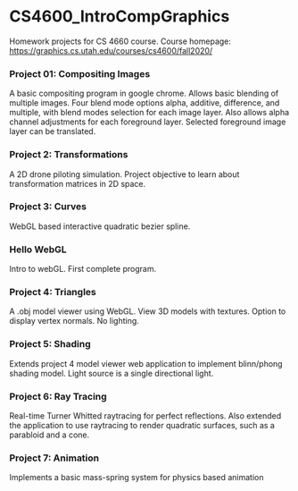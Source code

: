 <h1> CS4600_IntroCompGraphics </h1>

Homework projects for CS 4660 course. 
Course homepage: https://graphics.cs.utah.edu/courses/cs4600/fall2020/

<h3> Project 01: Compositing Images </h3> 
<p>  A basic compositing program in google chrome.
Allows basic blending of multiple images.
Four blend mode options alpha, additive, difference, and multiple, with blend modes selection for each image layer. 
Also allows alpha channel adjustments for each foreground layer.
Selected foreground image layer can be translated. 
</p>

<h3> Project 2: Transformations </h3>
<p> A 2D drone piloting simulation. Project objective to learn about transformation matrices in 2D space.</p>

<h3> Project 3: Curves </h3> 
<p> WebGL based interactive quadratic bezier spline.</p>

<h3> Hello WebGL </h3> 
<p> Intro to webGL. First complete program.</p>

<h3> Project 4: Triangles </h3> 
<p> A .obj model viewer using WebGL. View 3D models with textures. Option to display vertex normals. No lighting.</p>

<h3> Project 5: Shading </h3> 
<p> Extends project 4 model viewer web application to implement blinn/phong shading model. Light source is a single directional light.</p>

<h3> Project 6: Ray Tracing </h3> 
<p> Real-time Turner Whitted raytracing for perfect reflections. Also extended the application to use raytracing to render quadratic surfaces, such as a parabloid and a cone. </p>

<h3> Project 7: Animation </h3> 
<p>Implements a basic mass-spring system for physics based animation</p>
